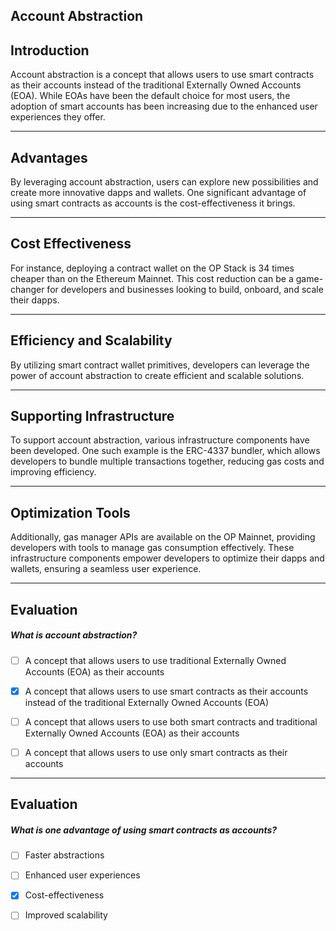 ## Account Abstraction


## Introduction

Account abstraction is a concept that allows users to use smart contracts as their accounts instead of the traditional Externally Owned Accounts (EOA). While EOAs have been the default choice for most users, the adoption of smart accounts has been increasing due to the enhanced user experiences they offer.

    


---
## Advantages

By leveraging account abstraction, users can explore new possibilities and create more innovative dapps and wallets. One significant advantage of using smart contracts as accounts is the cost-effectiveness it brings.

    


---
## Cost Effectiveness

For instance, deploying a contract wallet on the OP Stack is 34 times cheaper than on the Ethereum Mainnet. This cost reduction can be a game-changer for developers and businesses looking to build, onboard, and scale their dapps.

    


---
## Efficiency and Scalability

By utilizing smart contract wallet primitives, developers can leverage the power of account abstraction to create efficient and scalable solutions.

    


---
## Supporting Infrastructure

To support account abstraction, various infrastructure components have been developed. One such example is the ERC-4337 bundler, which allows developers to bundle multiple transactions together, reducing gas costs and improving efficiency.

    


---
## Optimization Tools

Additionally, gas manager APIs are available on the OP Mainnet, providing developers with tools to manage gas consumption effectively. These infrastructure components empower developers to optimize their dapps and wallets, ensuring a seamless user experience.

    


---
## Evaluation





##### What is account abstraction?  
     
- [ ]  A concept that allows users to use traditional Externally Owned Accounts (EOA) as their accounts
- [x]  A concept that allows users to use smart contracts as their accounts instead of the traditional Externally Owned Accounts (EOA)
- [ ]  A concept that allows users to use both smart contracts and traditional Externally Owned Accounts (EOA) as their accounts
- [ ]  A concept that allows users to use only smart contracts as their accounts

    


---
## Evaluation





##### What is one advantage of using smart contracts as accounts?  
     
- [ ]  Faster abstractions
- [ ]  Enhanced user experiences
- [x]  Cost-effectiveness
- [ ]  Improved scalability

    
   